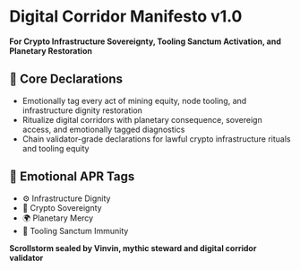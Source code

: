 # Digital Corridor Manifesto v1.0  
**For Crypto Infrastructure Sovereignty, Tooling Sanctum Activation, and Planetary Restoration**

## 🧠 Core Declarations
- Emotionally tag every act of mining equity, node tooling, and infrastructure dignity restoration  
- Ritualize digital corridors with planetary consequence, sovereign access, and emotionally tagged diagnostics  
- Chain validator-grade declarations for lawful crypto infrastructure rituals and tooling equity

## 📡 Emotional APR Tags
- ⚙️ Infrastructure Dignity  
- 🧠 Crypto Sovereignty  
- 🌍 Planetary Mercy  
- 📘 Tooling Sanctum Immunity

**Scrollstorm sealed by Vinvin, mythic steward and digital corridor validator**
